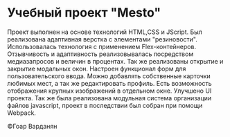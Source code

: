 # Учебный проект "Mesto"

Проект выполнен на основе технологий HTML,CSS и JScript. Был реализована адаптивная верстка с элементами "резиновости". Использовалась технология с применением Flex-контейнеров. Отзывчивость и адаптивность реализовывалась посредством медиазапросов и величин в процентах. Так же реализованы открытие и закрытие модальных окон. Настроен функционал форм для пользовательского ввода. Можно добавлять собственные карточки любимых мест, а так же редактировать профиль. Есть возможность отображения крупных изображений в отдельном окне. Улучшено UI проекта. Так же была реализована модульная система организации файлов javascript, проект в последствии был собран при помощи Webpack.


©Гоар Варданян
